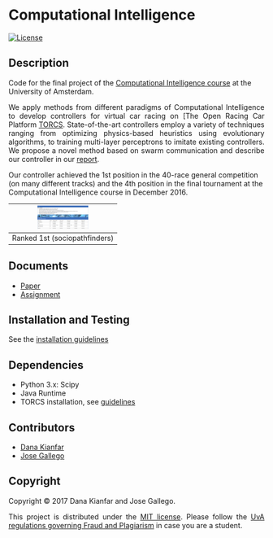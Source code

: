 # Computational Intelligence

[![License](http://img.shields.io/:license-mit-blue.svg)](LICENSE)

## Description

Code for the final project of the [Computational Intelligence course](http://gss.uva.nl/content/masters/artificial-intelligence/study-programme/computational-intelligence.html)  at the University of Amsterdam.

<p align="justify">
We apply methods from different paradigms of Computational Intelligence to develop controllers for virtual car racing on [The Open Racing Car Platform <a href="http://torcs.sourceforge.net/">TORCS</a>. State-of-the-art controllers employ a variety of techniques ranging from optimizing physics-based heuristics using evolutionary algorithms, to training multi-layer perceptrons to imitate existing controllers. We propose a novel method based on swarm communication and describe our controller in our <a href="./documents/report.pdf">report</a>. 

Our controller achieved the 1st position in the 40-race general competition (on many different tracks) and the 4th position in the final tournament at the Computational Intelligence course in December 2016.
</p>


<img src="./img/ranking.png" alt="Ranking in class competition." style="width: 100px;"/> | 
:-------------------------: |
|  Ranked 1st (sociopathfinders) |

## Documents
- [Paper](./documents/report.pdf)
- [Assignment](./documents/Assignment.pdf)

## Installation and Testing
See the [installation guidelines](./documents/installation_guides/)


## Dependencies
- Python 3.x: Scipy
- Java Runtime
- TORCS installation, see [guidelines](./documents/installation_guides/)

## Contributors
- [Dana Kianfar](https://github.com/danakianfar) 
- [Jose Gallego](https://github.com/jgalle29)

## Copyright

Copyright © 2017 Dana Kianfar and Jose Gallego.

<p align="justify">
This project is distributed under the <a href="LICENSE">MIT license</a>. Please follow the <a href="http://student.uva.nl/en/az/content/plagiarism-and-fraud/plagiarism-and-fraud.html">UvA regulations governing Fraud and Plagiarism</a> in case you are a student.
</p>
